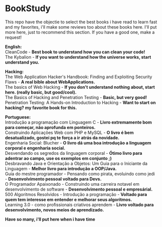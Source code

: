 # BookStudy
This repo have the objectie to select the best books i have read to learn fast and my favorites, i'll make some reviews too about these books here. I'll put more here, just to recommend this section. If you have a good one, make a request!  

**English:**  
CleanCode - **Best book to understand how you can clean your code!**  
The Kybalion - **If you want to understand how the universe works, start understand you.**
  
  
  
**Hacking:**  
The Web Application Hacker's Handbook: Finding and Exploiting Security Flaws  - **A real bible about WebApplications.**  
The basics of Web Hacking - **If you don't understand nothing about, start here. (really basic, but good/cool).**  
The Basics of Hacking and Penetration Testing - **Basic, but very good!**  
Penetration Testing: A Hands-on Introduction to Hacking  - **Want to start on hacking? my favorite book for this.**  
  
  
  
**Portuguese:**  
Introdução a programação com Linguagem C - **Livro extremamente bom para começar, não aprofunda em ponteiros.**  
Construindo Aplicações Web com PHP e MySQL - **O livro é bem desatualizado, gostei pq te força a ir atrás da novidade.**  
Engenharia Social: Blucher - **O livro dá uma boa introdução a linguagem corporal e engenharia social.**  
Desvendando os segredos da linguagem corporal - **Ótimo livro para adentrar ao campo, use os exemplos em conjunto ;)**  
Desbravando Java e Orientação a Objetos: Um Guia para o Iniciante da Linguagem - **Melhor livro para introdução a OOP/Java.**  
Guia do mestre programador - Pensando como pirata, evoluindo como jedi  - **Desenvolvimento pessoal voltado para Devs.**  
O Programador Apaixonado - Construindo uma carreira notavel em desenvolvimento de software - **Desenvolvimento pessoal e empresárial.**  
500 Algoritmos Resolvidos - Introdução a programação - **Voltado para quem tem interesse em entender e melhorar seus algoritmos.**  
Learning 3.0 - como profissionais criativos aprendem - **Livro voltado para desenvolvimento, novos meios de aprendizado.**
  
  
 
**Have so many, i'll put here when i have time**
